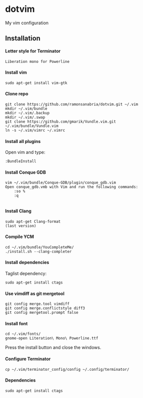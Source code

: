 # dotvim
My vim configuration

## Installation
#### Letter style for Terminator
```
Liberation mono for Powerline
```
#### Install vim
```
sudo apt-get install vim-gtk
```
#### Clone repo
```
git clone https://github.com/ramonsanabria/dotvim.git ~/.vim
mkdir ~/.vim/bundle
mkdir ~/.vim/.backup
mkdir ~/.vim/.swap
git clone https://github.com/gmarik/Vundle.vim.git ~/.vim/bundle/Vundle.vim   
ln -s ~/.vim/vimrc ~/.vimrc
```
#### Install all plugins
Open vim and type:
```
:BundleInstall
```
#### Install Conque GDB
```
vim ~/.vim/bundle/Conque-GDB/plugin/conque_gdb.vim
Open conque_gdb.vmb with Vim and run the following commands:
    :so %
    :q
    
```
#### Install Clang
```
sudo apt-get Clang-format
(last version)
```
#### Compile YCM
```
cd ~/.vim/bundle/YouCompleteMe/
./install.sh --clang-completer
```
#### Install dependencies
Taglist dependency:
```
sudo apt-get install ctags
```
#### Use vimdiff as git mergetool
```
git config merge.tool vimdiff
git config merge.conflictstyle diff3
git config mergetool.prompt false
```
#### Install font
```
cd ~/.vim/fonts/
gnome-open Literation\ Mono\ Powerline.ttf
```
Press the install button and close the windows. 
#### Configure Terminator
```
cp ~/.vim/terminator_config/config ~/.config/terminator/
```
#### Dependencies
```
sudo apt-get install ctags
```
